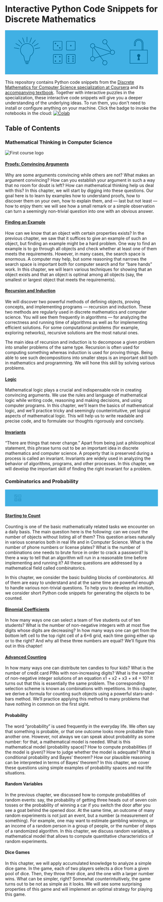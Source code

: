 # Interactive Python Code Snippets for Discrete Mathematics

![specialization logo](notebooks/images/logo_specialization.png)

This repository contains Python code snippets from the [Discrete Mathematics for Computer Science specialization at Coursera](https://www.coursera.org/specializations/discrete-mathematics) and its [accompanying textbook](http://discrete-math.tilda.ws/). Together with interactive puzzles in the specialization, these interactive code snippets will give you a deeper understanding of the underlying ideas. To run them, you don't need to install or configure anything on your machine. Click the badge to invoke the notebooks in the cloud:
[![Colab](https://colab.research.google.com/assets/colab-badge.svg)](https://colab.research.google.com/github/alexanderskulikov/discrete-math-python-scripts/blob/master/notebooks/index.ipynb)

## Table of Contents

### Mathematical Thinking in Computer Science
![First course logo](notebooks/images/logo_proofs.png)

#### [Proofs: Convincing Arguments](https://colab.research.google.com/github/alexanderskulikov/discrete-math-python-scripts/blob/master/notebooks/01_proofs_convincing_arguments.ipynb)

Why are some arguments convincing while others are not? What makes an argument convincing? How can you establish your argument in such a way that no room for doubt is left? How can mathematical thinking help us deal with this? In this chapter, we will start by digging into these questions. Our goal here is to learn by examples how to understand proofs, how to discover them on your own, how to explain them, and — last but not least — how to enjoy them: we will see how a small remark or a simple observation can turn a seemingly non-trivial question into one with an obvious answer.

#### [Finding an Example](https://colab.research.google.com/github/alexanderskulikov/discrete-math-python-scripts/blob/master/notebooks/02_finding_an_example.ipynb)

How can we know that an object with certain properties exists? In the previous chapter, we saw that it suffices to give an example of such an object, but finding an example might be a hard problem. One way to find an example is to go through all objects and check whether at least one of them meets the requirements. However, in many cases, the search space is enormous. A computer may help, but some reasoning that narrows the search space is important both for computer search and for “bare hands” work. In this chapter, we will learn various techniques for showing that an object exists and that an object is optimal among all objects (say, the smallest or largest object that meets the requirements).

#### [Recursion and Induction](https://colab.research.google.com/github/alexanderskulikov/discrete-math-python-scripts/blob/master/notebooks/03_recursion_and_induction.ipynb)

We will discover two powerful methods of defining objects, proving concepts, and implementing programs — recursion and induction. These two methods are regularly used in discrete mathematics and computer science. You will see them frequently in algorithms — for analyzing the correctness and running time of algorithms as well as for implementing efficient solutions. For some computational problems (for example, exploring networks), recursive solutions are the most natural ones.

The main idea of recursion and induction is to decompose a given problem into smaller problems of the same type. Recursion is often used for computing something whereas induction is used for proving things. Being able to see such decompositions into smaller steps is an important skill both in mathematics and programming. We will hone this skill by solving various problems.

#### [Logic](https://colab.research.google.com/github/alexanderskulikov/discrete-math-python-scripts/blob/master/notebooks/04_logic.ipynb)

Mathematical logic plays a crucial and indispensable role in creating convincing arguments. We use the rules and language of mathematical logic while writing code, reasoning and making decisions, and using computer programs. In this chapter, we’ll learn the basics of mathematical logic, and we’ll practice tricky and seemingly counterintuitive, yet logical aspects of mathematical logic. This will help us to write readable and precise code, and to formulate our thoughts rigorously and concisely.

#### [Invariants](https://colab.research.google.com/github/alexanderskulikov/discrete-math-python-scripts/blob/master/notebooks/05_invariants.ipynb)


“There are things that never change.” Apart from being just a philosophical statement, this phrase turns out to be an important idea in discrete mathematics and computer science. A property that is preserved during a process is called an invariant. Invariants are widely used in analyzing the behavior of algorithms, programs, and other processes. In this chapter, we will develop the important skill of finding the right invariant for a problem.


### Combinatorics and Probability
![Second course logo](notebooks/images/logo_combinatorics.png)

#### [Starting to Count](https://colab.research.google.com/github/alexanderskulikov/discrete-math-python-scripts/blob/master/notebooks/06_basic_counting.ipynb)

Counting is one of the basic mathematically related tasks we encounter on a daily basis. The main question here is the following: can we count the number of objects without listing all of them? This question arises naturally in various scenarios both in real life and in Computer Science. What is the number of phone numbers or license plates? What is the number of combinations one needs to brute force in order to crack a password? Is there a way to tell that an algorithm will run in a reasonable time before implementing and running it? All these questions are addressed by a mathematical field called combinatorics.

In this chapter, we consider the basic building blocks of combinatorics. All of them are easy to understand and at the same time are powerful enough to handle various non-trivial questions. To help you to develop an intuition, we consider short Python code snippets for generating the objects to be counted.

#### [Binomial Coefficients](https://colab.research.google.com/github/alexanderskulikov/discrete-math-python-scripts/blob/master/notebooks/07_binomial_coefficients.ipynb)

In how many ways one can select a team of five students out of ten students? What is the number of non-negative integers with at most five digits whose digits are decreasing? In how many ways one can get from the bottom left cell to the top right cell of a 6×6 grid, each time going either up or to the right? And why all these three numbers are equal? We’ll figure this out in this chapter!

#### [Advanced Counting](https://colab.research.google.com/github/alexanderskulikov/discrete-math-python-scripts/blob/master/notebooks/08_advanced_counting.ipynb)

In how many ways one can distribute ten candies to four kids? What is the number of credit card PINs with non-increasing digits? What is the number of non-negative integer solutions of an equation x1 + x2 + x3 + x4 = 10? It turns out that this is essentially the same problem. The corresponding selection scheme is known as combinations with repetitions. In this chapter, we derive a formula for counting such objects using a powerful stars-and-bars method. We’ll practice applying this method to many problems that have nothing in common on the first sight.

#### Probability

The word “probability” is used frequently in the everyday life. We often say that something is probable, or that one outcome looks more probable than another one. However, not always we can speak about probability as some number: for that, a mathematical model is needed. What is this mathematical model (probability space)? How to compute probabilities (if the model is given)? How to judge whether the model is adequate? What is conditional probability and Bayes’ theorem? How our plausible reasoning can be interpreted in terms of Bayes’ theorem? In this chapter, we cover these questions using simple examples of probability spaces and real life situations.

#### Random Variables

In the previous chapter, we discussed how to compute probabilities of random events: say, the probability of getting three heads out of seven coin tosses or the probability of winning a car if you switch the door after you see a goat behind the opened door. At the same time, an outcome of many random experiments is not just an event, but a number (a measurement of something). For example, one may want to estimate gambling winnings, or an income of a random person in a group of people, or the number of steps of a randomized algorithm. In this chapter, we discuss random variables, a mathematical model that allows to compute quantitative characteristics of random experiments.

#### Dice Games

In this chapter, we will apply accumulated knowledge to analyze a simple dice game. In the game, each of two players selects a dice from a given pool of dice. Then, they throw their dice, and the one with a larger number wins. What can be simpler, right? Somewhat counterintuitively, the game turns out to be not as simple as it looks. We will see some surprising properties of this game and will implement an optimal strategy for playing this game.
